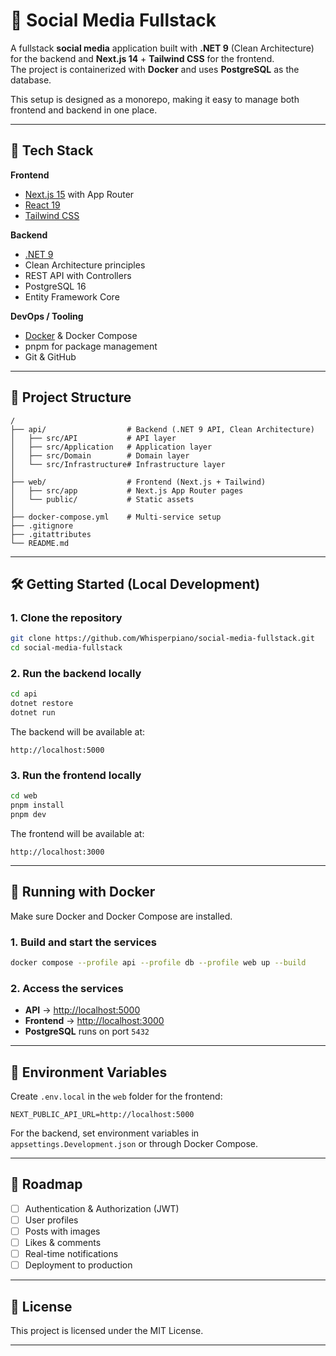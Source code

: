 # 📱 Social Media Fullstack

A fullstack **social media** application built with **.NET 9** (Clean Architecture) for the backend and **Next.js 14** + **Tailwind CSS** for the frontend.  
The project is containerized with **Docker** and uses **PostgreSQL** as the database.

This setup is designed as a monorepo, making it easy to manage both frontend and backend in one place.

---

## 🚀 Tech Stack

**Frontend**

- [Next.js 15](https://nextjs.org/) with App Router
- [React 19](https://react.dev/)
- [Tailwind CSS](https://tailwindcss.com/)

**Backend**

- [.NET 9](https://dotnet.microsoft.com/)
- Clean Architecture principles
- REST API with Controllers
- PostgreSQL 16
- Entity Framework Core

**DevOps / Tooling**

- [Docker](https://www.docker.com/) & Docker Compose
- pnpm for package management
- Git & GitHub

---

## 📂 Project Structure

```
/
├── api/                  # Backend (.NET 9 API, Clean Architecture)
│   ├── src/API           # API layer
│   ├── src/Application   # Application layer
│   ├── src/Domain        # Domain layer
│   └── src/Infrastructure# Infrastructure layer
│
├── web/                  # Frontend (Next.js + Tailwind)
│   ├── src/app           # Next.js App Router pages
│   └── public/           # Static assets
│
├── docker-compose.yml    # Multi-service setup
├── .gitignore
├── .gitattributes
└── README.md
```

---

## 🛠️ Getting Started (Local Development)

### 1. Clone the repository

```bash
git clone https://github.com/Whisperpiano/social-media-fullstack.git
cd social-media-fullstack
```

### 2. Run the backend locally

```bash
cd api
dotnet restore
dotnet run
```

The backend will be available at:

```
http://localhost:5000
```

### 3. Run the frontend locally

```bash
cd web
pnpm install
pnpm dev
```

The frontend will be available at:

```
http://localhost:3000
```

---

## 🐳 Running with Docker

Make sure Docker and Docker Compose are installed.

### 1. Build and start the services

```bash
docker compose --profile api --profile db --profile web up --build
```

### 2. Access the services

- **API** → [http://localhost:5000](http://localhost:5000)
- **Frontend** → [http://localhost:3000](http://localhost:3000)
- **PostgreSQL** runs on port `5432`

---

## 📌 Environment Variables

Create `.env.local` in the `web` folder for the frontend:

```env
NEXT_PUBLIC_API_URL=http://localhost:5000
```

For the backend, set environment variables in `appsettings.Development.json` or through Docker Compose.

---

## 📅 Roadmap

- [ ] Authentication & Authorization (JWT)
- [ ] User profiles
- [ ] Posts with images
- [ ] Likes & comments
- [ ] Real-time notifications
- [ ] Deployment to production

---

## 📜 License

This project is licensed under the MIT License.

---
